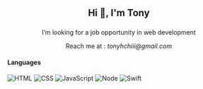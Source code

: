 <h2 align="center">Hi 👋, I'm Tony</h2>
<h3 align="center"></h3>
<p align="center">I’m looking for a job opportunity in web development</p>
<p align="center">Reach me at : <i>tonyhchiii@gmail.com</i></p>

<h4>Languages</h4>
<p>
  <picture>
    <img src="https://img.shields.io/badge/HTML5-E34F26?style=for-the-badge&logo=html5&logoColor=white" alt="HTML"/>
  </picture>
  <picture>
    <img src="https://img.shields.io/badge/CSS3-1572B6?style=for-the-badge&logo=css3&logoColor=white" alt="CSS"/>
  </picture>
  <picture>
    <img src="https://img.shields.io/badge/JavaScript-323330?style=for-the-badge&logo=javascript&logoColor=F7DF1E" alt="JavaScript"/>
  </picture>
  <picture>
    <img src="https://img.shields.io/badge/Node-00599C?style=for-the-badge&logo=nodedotjs&logoColor=green" alt="Node"/>
  </picture>
  <picture>
    <img src="https://img.shields.io/badge/swift-F05138?style=for-the-badge&logo=swift&logoColor=white" alt="Swift"/>
  </picture>
</p>
